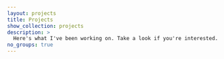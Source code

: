 ```yaml
---
layout: projects
title: Projects
show_collection: projects
description: >
  Here's what I've been working on. Take a look if you're interested.
no_groups: true
---
```

